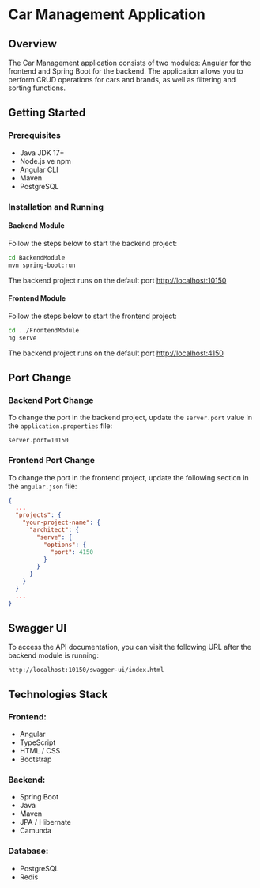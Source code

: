
# Car Management Application

## Overview
The Car Management application consists of two modules: Angular for the frontend and Spring Boot for the backend. The application allows you to perform CRUD operations for cars and brands, as well as filtering and sorting functions.

## Getting Started

### Prerequisites
- Java JDK 17+
- Node.js ve npm
- Angular CLI
- Maven
- PostgreSQL

### Installation and Running

#### Backend Module
Follow the steps below to start the backend project:
```bash
cd BackendModule
mvn spring-boot:run
```
The backend project runs on the default port [http://localhost:10150](http://localhost:10150)

#### Frontend Module
Follow the steps below to start the frontend project:
```bash
cd ../FrontendModule
ng serve
```
The backend project runs on the default port [http://localhost:4150](http://localhost:4150)

## Port Change

### Backend Port Change
To change the port in the backend project, update the `server.port` value in the `application.properties` file:
```properties
server.port=10150
```

### Frontend Port Change
To change the port in the frontend project, update the following section in the `angular.json` file:
```json
{
  ...
  "projects": {
    "your-project-name": {
      "architect": {
        "serve": {
          "options": {
            "port": 4150
          }
        }
      }
    }
  }
  ...
}
```

## Swagger UI
To access the API documentation, you can visit the following URL after the backend module is running:
```
http://localhost:10150/swagger-ui/index.html
```

## Technologies Stack
### Frontend:
- Angular
- TypeScript
- HTML / CSS
- Bootstrap

### Backend:
- Spring Boot
- Java
- Maven
- JPA / Hibernate
- Camunda

### Database:
- PostgreSQL
- Redis
